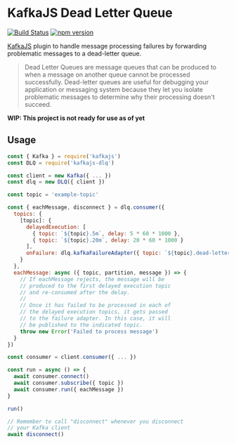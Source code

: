 # KafkaJS Dead Letter Queue

[![Build Status](https://travis-ci.com/Nevon/kafkajs-dlq.svg?branch=master)](https://travis-ci.com/Nevon/kafkajs-dlq)
[![npm version](https://badge.fury.io/js/kafkajs-dlq.svg)](https://badge.fury.io/js/kafkajs-dlq)

[KafkaJS](https://github.com/tulios/kafkajs) plugin to handle message
processing failures by forwarding problematic messages to a dead-letter
queue.

> Dead Letter Queues are message queues that can be produced to when
> a message on another queue cannot be processed successfully. Dead-letter
> queues are useful for debugging your application or messaging system
> because they let you isolate problematic messages to determine why
> their processing doesn't succeed.

**WIP: This project is not ready for use as of yet**

## Usage

```javascript
const { Kafka } = require('kafkajs')
const DLQ = require('kafkajs-dlq')

const client = new Kafka({ ... })
const dlq = new DLQ({ client })

const topic = 'example-topic'

const { eachMessage, disconnect } = dlq.consumer({
  topics: {
    [topic]: {
      delayedExecution: [
        { topic: `${topic}.5m`, delay: 5 * 60 * 1000 },
        { topic: `${topic}.20m`, delay: 20 * 60 * 1000 }
      ],
      onFailure: dlq.kafkaFailureAdapter({ topic: `${topic}.dead-letter-queue` })
    }
  },
  eachMessage: async ({ topic, partition, message }) => {
    // If eachMessage rejects, the message will be
    // produced to the first delayed execution topic
    // and re-consumed after the delay.
    //
    // Once it has failed to be processed in each of
    // the delayed execution topics, it gets passed
    // to the failure adapter. In this case, it will
    // be published to the indicated topic.
    throw new Error('Failed to process message')
  }
})

const consumer = client.consumer({ ... })

const run = async () => {
  await consumer.connect()
  await consumer.subscribe({ topic })
  await consumer.run({ eachMessage })
}

run()

// Remember to call "disconnect" whenever you disconnect
// your Kafka client
await disconnect()
```